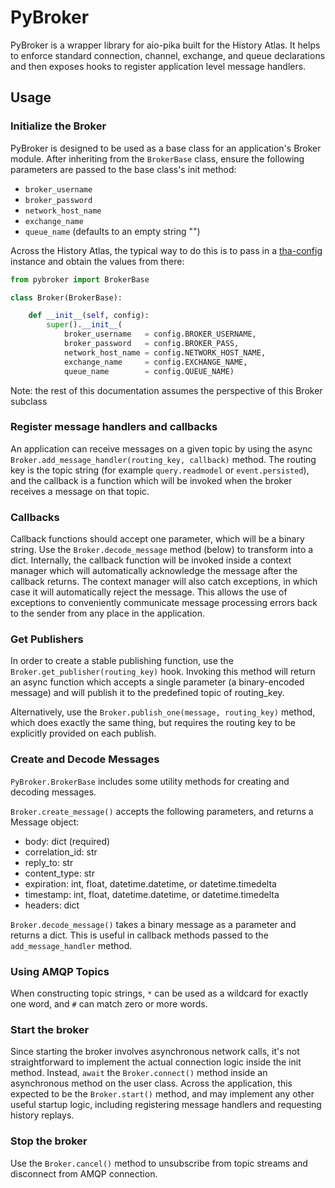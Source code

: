 # PyBroker
PyBroker is a wrapper library for aio-pika built for the History Atlas. It helps to enforce
standard connection, channel, exchange, and queue declarations and then exposes
hooks to register application level message handlers.

## Usage
### Initialize the Broker
PyBroker is designed to be used as a base class for an application's Broker module. After inheriting from the ```BrokerBase``` class, ensure the following parameters are passed  to the base class's init method:
- ```broker_username```
- ```broker_password```
- ```network_host_name```
- ```exchange_name```
- ```queue_name```      (defaults to an empty string "")

Across the History Atlas, the typical way to do this is to pass in a [tha-config](https://github.com/joshua-stauffer/thehistoryatlas/tree/dev/pylib/tha-config) instance and obtain the values from there:
```python
from pybroker import BrokerBase

class Broker(BrokerBase):

    def __init__(self, config):
        super().__init__(
            broker_username   = config.BROKER_USERNAME,
            broker_password   = config.BROKER_PASS,
            network_host_name = config.NETWORK_HOST_NAME,
            exchange_name     = config.EXCHANGE_NAME,
            queue_name        = config.QUEUE_NAME)
```
Note: the rest of this documentation assumes the perspective of this Broker subclass
### Register message handlers and callbacks
An application can receive messages on a given topic by using the async ```Broker.add_message_handler(routing_key, callback)``` method. The routing key is the topic string (for example ```query.readmodel``` or ```event.persisted```), and the callback is a function which will be invoked when the broker receives a message on that topic. 

### Callbacks
Callback functions should accept one parameter, which will be a binary string. Use the ```Broker.decode_message``` method (below) to transform into a dict. Internally, the callback function will be invoked inside a context manager which will automatically acknowledge the message after the callback returns. The context manager will also catch exceptions, in which case it will automatically reject the message. This allows the use of exceptions to conveniently communicate message processing errors back to the sender from any place in the application.

### Get Publishers
In order to create a stable publishing function, use the ```Broker.get_publisher(routing_key)``` hook. Invoking this method will return an async function which accepts a single parameter (a binary-encoded message) and will publish it to the predefined topic of routing_key.

Alternatively, use the ```Broker.publish_one(message, routing_key)``` method, which does exactly the same thing, but requires the routing key to be explicitly provided on each publish.

### Create and Decode Messages
```PyBroker.BrokerBase``` includes some utility methods for creating and decoding messages. 

```Broker.create_message()``` accepts the following parameters, and returns a Message object:
- body: dict (required)
- correlation_id: str 
- reply_to: str
- content_type: str
- expiration: int, float, datetime.datetime, or datetime.timedelta
- timestamp: int, float, datetime.datetime, or datetime.timedelta
- headers: dict

```Broker.decode_message()``` takes a binary message as a parameter and returns a dict. This is useful in callback methods passed to the ```add_message_handler``` method.

### Using AMQP Topics
When constructing topic strings, ```*``` can be used as a wildcard for exactly one word, and ```#``` can match zero or more words.

### Start the broker
Since starting the broker involves asynchronous network calls, it's not straightforward to implement the actual connection logic inside the init method. Instead, ```await``` the ```Broker.connect()``` method inside an asynchronous method on the user class. Across the application, this expected to be the ```Broker.start()``` method, and may implement any other useful startup logic, including registering message handlers and requesting history replays.

### Stop the broker
Use the ```Broker.cancel()``` method to unsubscribe from topic streams and disconnect from AMQP connection.